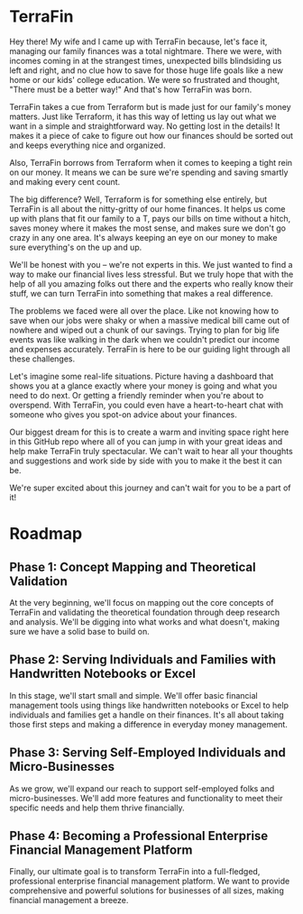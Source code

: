 # TerraFin

Hey there! My wife and I came up with TerraFin because, let's face it, managing our family finances was a total nightmare. There we were, with incomes coming in at the strangest times, unexpected bills blindsiding us left and right, and no clue how to save for those huge life goals like a new home or our kids' college education. We were so frustrated and thought, "There must be a better way!" And that's how TerraFin was born.

TerraFin takes a cue from Terraform but is made just for our family's money matters. Just like Terraform, it has this way of letting us lay out what we want in a simple and straightforward way. No getting lost in the details! It makes it a piece of cake to figure out how our finances should be sorted out and keeps everything nice and organized.

Also, TerraFin borrows from Terraform when it comes to keeping a tight rein on our money. It means we can be sure we're spending and saving smartly and making every cent count.

The big difference? Well, Terraform is for something else entirely, but TerraFin is all about the nitty-gritty of our home finances. It helps us come up with plans that fit our family to a T, pays our bills on time without a hitch, saves money where it makes the most sense, and makes sure we don't go crazy in any one area. It's always keeping an eye on our money to make sure everything's on the up and up.

We'll be honest with you – we're not experts in this. We just wanted to find a way to make our financial lives less stressful. But we truly hope that with the help of all you amazing folks out there and the experts who really know their stuff, we can turn TerraFin into something that makes a real difference.

The problems we faced were all over the place. Like not knowing how to save when our jobs were shaky or when a massive medical bill came out of nowhere and wiped out a chunk of our savings. Trying to plan for big life events was like walking in the dark when we couldn't predict our income and expenses accurately. TerraFin is here to be our guiding light through all these challenges.

Let's imagine some real-life situations. Picture having a dashboard that shows you at a glance exactly where your money is going and what you need to do next. Or getting a friendly reminder when you're about to overspend. With TerraFin, you could even have a heart-to-heart chat with someone who gives you spot-on advice about your finances.

Our biggest dream for this is to create a warm and inviting space right here in this GitHub repo where all of you can jump in with your great ideas and help make TerraFin truly spectacular. We can't wait to hear all your thoughts and suggestions and work side by side with you to make it the best it can be.

We're super excited about this journey and can't wait for you to be a part of it!

# Roadmap

## Phase 1: Concept Mapping and Theoretical Validation
At the very beginning, we'll focus on mapping out the core concepts of TerraFin and validating the theoretical foundation through deep research and analysis. We'll be digging into what works and what doesn't, making sure we have a solid base to build on.

## Phase 2: Serving Individuals and Families with Handwritten Notebooks or Excel
In this stage, we'll start small and simple. We'll offer basic financial management tools using things like handwritten notebooks or Excel to help individuals and families get a handle on their finances. It's all about taking those first steps and making a difference in everyday money management.

## Phase 3: Serving Self-Employed Individuals and Micro-Businesses
As we grow, we'll expand our reach to support self-employed folks and micro-businesses. We'll add more features and functionality to meet their specific needs and help them thrive financially.

## Phase 4: Becoming a Professional Enterprise Financial Management Platform
Finally, our ultimate goal is to transform TerraFin into a full-fledged, professional enterprise financial management platform. We want to provide comprehensive and powerful solutions for businesses of all sizes, making financial management a breeze.

